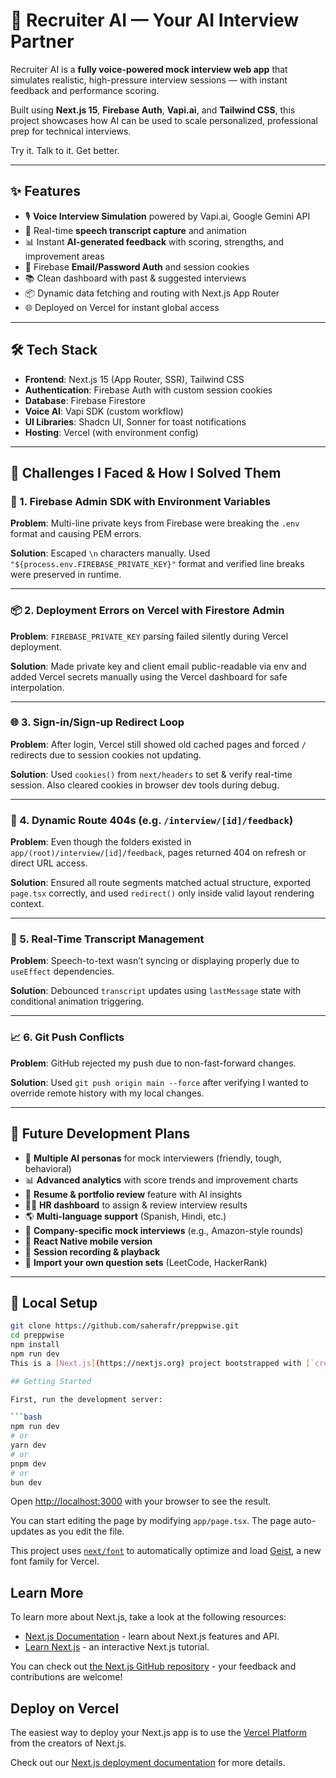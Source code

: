 # 🤖 Recruiter AI — Your AI Interview Partner

Recruiter AI is a **fully voice-powered mock interview web app** that simulates realistic, high-pressure interview sessions — with instant feedback and performance scoring.

Built using **Next.js 15**, **Firebase Auth**, **Vapi.ai**, and **Tailwind CSS**, this project showcases how AI can be used to scale personalized, professional prep for technical interviews.

Try it. Talk to it. Get better.

---

## ✨ Features

- 🎙️ **Voice Interview Simulation** powered by Vapi.ai, Google Gemini API
- 💬 Real-time **speech transcript capture** and animation
- 📊 Instant **AI-generated feedback** with scoring, strengths, and improvement areas
- 👤 Firebase **Email/Password Auth** and session cookies
- 📚 Clean dashboard with past & suggested interviews
- 📦 Dynamic data fetching and routing with Next.js App Router
- 🌐 Deployed on Vercel for instant global access

---

## 🛠 Tech Stack

- **Frontend**: Next.js 15 (App Router, SSR), Tailwind CSS
- **Authentication**: Firebase Auth with custom session cookies
- **Database**: Firebase Firestore
- **Voice AI**: Vapi SDK (custom workflow)
- **UI Libraries**: Shadcn UI, Sonner for toast notifications
- **Hosting**: Vercel (with environment config)

---

## 🧠 Challenges I Faced & How I Solved Them

### 🔐 1. Firebase Admin SDK with Environment Variables
**Problem**: Multi-line private keys from Firebase were breaking the `.env` format and causing PEM errors.

**Solution**: Escaped `\n` characters manually. Used `"${process.env.FIREBASE_PRIVATE_KEY}"` format and verified line breaks were preserved in runtime.

---

### 📦 2. Deployment Errors on Vercel with Firestore Admin
**Problem**: `FIREBASE_PRIVATE_KEY` parsing failed silently during Vercel deployment.

**Solution**: Made private key and client email public-readable via env and added Vercel secrets manually using the Vercel dashboard for safe interpolation.

---

### 🌐 3. Sign-in/Sign-up Redirect Loop
**Problem**: After login, Vercel still showed old cached pages and forced `/` redirects due to session cookies not updating.

**Solution**: Used `cookies()` from `next/headers` to set & verify real-time session. Also cleared cookies in browser dev tools during debug.

---

### 🧭 4. Dynamic Route 404s (e.g. `/interview/[id]/feedback`)
**Problem**: Even though the folders existed in `app/(root)/interview/[id]/feedback`, pages returned 404 on refresh or direct URL access.

**Solution**: Ensured all route segments matched actual structure, exported `page.tsx` correctly, and used `redirect()` only inside valid layout rendering context.

---

### 📡 5. Real-Time Transcript Management
**Problem**: Speech-to-text wasn’t syncing or displaying properly due to `useEffect` dependencies.

**Solution**: Debounced `transcript` updates using `lastMessage` state with conditional animation triggering.

---

### 📈 6. Git Push Conflicts
**Problem**: GitHub rejected my push due to non-fast-forward changes.

**Solution**: Used `git push origin main --force` after verifying I wanted to override remote history with my local changes.

---

## 🔮 Future Development Plans

- 👥 **Multiple AI personas** for mock interviewers (friendly, tough, behavioral)
- 📊 **Advanced analytics** with score trends and improvement charts
- 🧾 **Resume & portfolio review** feature with AI insights
- 🧑‍💼 **HR dashboard** to assign & review interview results
- 🌎 **Multi-language support** (Spanish, Hindi, etc.)
- 🧠 **Company-specific mock interviews** (e.g., Amazon-style rounds)
- 📱 **React Native mobile version**
- 🎥 **Session recording & playback**
- 🧩 **Import your own question sets** (LeetCode, HackerRank)

---

## 🚀 Local Setup

```bash
git clone https://github.com/saherafr/preppwise.git
cd preppwise
npm install
npm run dev
This is a [Next.js](https://nextjs.org) project bootstrapped with [`create-next-app`](https://nextjs.org/docs/app/api-reference/cli/create-next-app).

## Getting Started

First, run the development server:

```bash
npm run dev
# or
yarn dev
# or
pnpm dev
# or
bun dev
```

Open [http://localhost:3000](http://localhost:3000) with your browser to see the result.

You can start editing the page by modifying `app/page.tsx`. The page auto-updates as you edit the file.

This project uses [`next/font`](https://nextjs.org/docs/app/building-your-application/optimizing/fonts) to automatically optimize and load [Geist](https://vercel.com/font), a new font family for Vercel.

## Learn More

To learn more about Next.js, take a look at the following resources:

- [Next.js Documentation](https://nextjs.org/docs) - learn about Next.js features and API.
- [Learn Next.js](https://nextjs.org/learn) - an interactive Next.js tutorial.

You can check out [the Next.js GitHub repository](https://github.com/vercel/next.js) - your feedback and contributions are welcome!

## Deploy on Vercel

The easiest way to deploy your Next.js app is to use the [Vercel Platform](https://vercel.com/new?utm_medium=default-template&filter=next.js&utm_source=create-next-app&utm_campaign=create-next-app-readme) from the creators of Next.js.

Check out our [Next.js deployment documentation](https://nextjs.org/docs/app/building-your-application/deploying) for more details.
